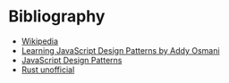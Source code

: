 # Bibliography

* [Wikipedia](https://en.wikipedia.org/wiki/Software_design_pattern)
* [Learning JavaScript Design Patterns by Addy Osmani](https://addyosmani.com/resources/essentialjsdesignpatterns/book/)
* [JavaScript Design Patterns](https://www.dofactory.com/javascript/design-patterns/)
* [Rust unofficial](https://rust-unofficial.github.io/patterns/patterns/index.html)
